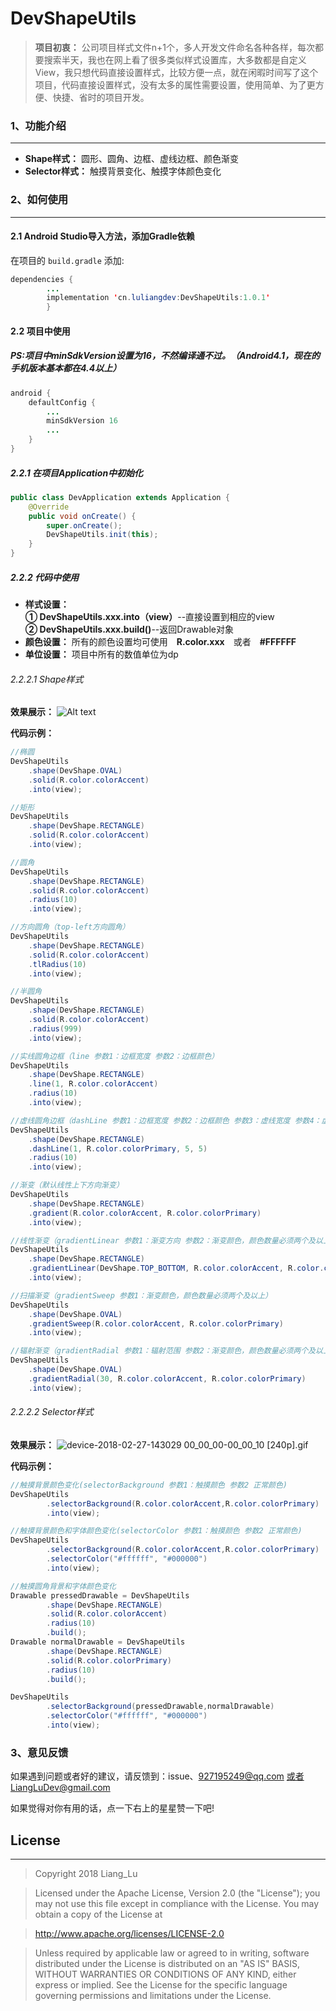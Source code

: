 # DevShapeUtils

> **项目初衷：** 公司项目样式文件n+1个，多人开发文件命名各种各样，每次都要搜索半天，我也在网上看了很多类似样式设置库，大多数都是自定义View，我只想代码直接设置样式，比较方便一点，就在闲暇时间写了这个项目，代码直接设置样式，没有太多的属性需要设置，使用简单、为了更方便、快捷、省时的项目开发。
### 1、功能介绍
-------------------
- **Shape样式：** 圆形、圆角、边框、虚线边框、颜色渐变
- **Selector样式：** 触摸背景变化、触摸字体颜色变化


### 2、如何使用
-------------------
#### 2.1 Android Studio导入方法，添加Gradle依赖
在项目的 ``` build.gradle ``` 添加:
``` java
dependencies {
        ...
        implementation 'cn.luliangdev:DevShapeUtils:1.0.1'
        }
```
#### 2.2 项目中使用
##### PS:项目中minSdkVersion设置为16，不然编译通不过。（Android4.1，现在的手机版本基本都在4.4以上）
```java
android {
    defaultConfig {
        ...
        minSdkVersion 16
        ...
    }
}
```
##### 2.2.1 在项目Application中初始化
``` java
public class DevApplication extends Application {
    @Override
    public void onCreate() {
        super.onCreate();
        DevShapeUtils.init(this);
    }
}
```
##### 2.2.2 代码中使用
- **样式设置：<br /> ① DevShapeUtils.xxx.into（view）**--直接设置到相应的view<br />**② DevShapeUtils.xxx.build()**--返回Drawable对象
- **颜色设置：** 所有的颜色设置均可使用&emsp;**R.color.xxx**&emsp;或者&emsp;**#FFFFFF**
- **单位设置：** 项目中所有的数值单位为dp 
###### 2.2.2.1 Shape样式
**效果展示：**
 ![Alt text](./DevShapeUtils.jpg)

**代码示例：**
``` java
//椭圆
DevShapeUtils
    .shape(DevShape.OVAL)
    .solid(R.color.colorAccent)
    .into(view);

//矩形
DevShapeUtils
    .shape(DevShape.RECTANGLE)
    .solid(R.color.colorAccent)
    .into(view);

//圆角
DevShapeUtils
    .shape(DevShape.RECTANGLE)
    .solid(R.color.colorAccent)
    .radius(10)
    .into(view);

//方向圆角（top-left方向圆角）
DevShapeUtils
    .shape(DevShape.RECTANGLE)
    .solid(R.color.colorAccent)
    .tlRadius(10)
    .into(view);

//半圆角
DevShapeUtils
    .shape(DevShape.RECTANGLE)
    .solid(R.color.colorAccent)
    .radius(999)
    .into(view);

//实线圆角边框（line 参数1：边框宽度 参数2：边框颜色）
DevShapeUtils
    .shape(DevShape.RECTANGLE)
    .line(1, R.color.colorAccent)
    .radius(10)
    .into(view);

//虚线圆角边框（dashLine 参数1：边框宽度 参数2：边框颜色 参数3：虚线宽度 参数4：虚线间隙宽度）
DevShapeUtils
    .shape(DevShape.RECTANGLE)
    .dashLine(1, R.color.colorPrimary, 5, 5)
    .radius(10)
    .into(view);

//渐变（默认线性上下方向渐变）
DevShapeUtils
    .shape(DevShape.RECTANGLE)
    .gradient(R.color.colorAccent, R.color.colorPrimary)
    .into(view);

//线性渐变（gradientLinear 参数1：渐变方向 参数2：渐变颜色，颜色数量必须两个及以上）
DevShapeUtils
    .shape(DevShape.RECTANGLE)
    .gradientLinear(DevShape.TOP_BOTTOM, R.color.colorAccent, R.color.colorPrimary)
    .into(view);

//扫描渐变（gradientSweep 参数1：渐变颜色，颜色数量必须两个及以上）
DevShapeUtils
    .shape(DevShape.OVAL)
    .gradientSweep(R.color.colorAccent, R.color.colorPrimary)
    .into(view);

//辐射渐变（gradientRadial 参数1：辐射范围 参数2：渐变颜色，颜色数量必须两个及以上）
DevShapeUtils
    .shape(DevShape.OVAL)
    .gradientRadial(30, R.color.colorAccent, R.color.colorPrimary)
    .into(view);
```
###### 2.2.2.2 Selector样式
**效果展示：**
![device-2018-02-27-143029 00_00_00-00_00_10 [240p].gif](http://upload-images.jianshu.io/upload_images/2635045-bbdebac4de88620d.gif?imageMogr2/auto-orient/strip)

**代码示例：**
``` java
//触摸背景颜色变化(selectorBackground 参数1：触摸颜色 参数2 正常颜色)
DevShapeUtils
        .selectorBackground(R.color.colorAccent,R.color.colorPrimary)
        .into(view);

//触摸背景颜色和字体颜色变化(selectorColor 参数1：触摸颜色 参数2 正常颜色)
DevShapeUtils
        .selectorBackground(R.color.colorAccent,R.color.colorPrimary)
        .selectorColor("#ffffff", "#000000")
        .into(view);

//触摸圆角背景和字体颜色变化
Drawable pressedDrawable = DevShapeUtils
        .shape(DevShape.RECTANGLE)
        .solid(R.color.colorAccent)
        .radius(10)
        .build();
Drawable normalDrawable = DevShapeUtils
        .shape(DevShape.RECTANGLE)
        .solid(R.color.colorPrimary)
        .radius(10)
        .build();

DevShapeUtils
        .selectorBackground(pressedDrawable,normalDrawable)
        .selectorColor("#ffffff", "#000000")
        .into(view);
```
### 3、意见反馈
如果遇到问题或者好的建议，请反馈到：issue、927195249@qq.com 或者LiangLuDev@gmail.com

如果觉得对你有用的话，点一下右上的星星赞一下吧!

## License
-------------------
> Copyright 2018 Liang_Lu

> Licensed under the Apache License, Version 2.0 (the "License");
   you may not use this file except in compliance with the License.
   You may obtain a copy of the License at

> http://www.apache.org/licenses/LICENSE-2.0

> Unless required by applicable law or agreed to in writing, software
   distributed under the License is distributed on an "AS IS" BASIS,
   WITHOUT WARRANTIES OR CONDITIONS OF ANY KIND, either express or implied.
   See the License for the specific language governing permissions and
   limitations under the License.

